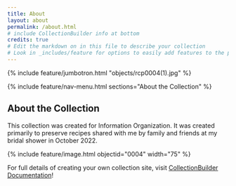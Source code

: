 ```yaml
---
title: About
layout: about
permalink: /about.html
# include CollectionBuilder info at bottom
credits: true
# Edit the markdown on in this file to describe your collection
# Look in _includes/feature for options to easily add features to the page
---
```


{% include feature/jumbotron.html "objects/rcp0004(1).jpg" %}

{% include feature/nav-menu.html sections="About the Collection" %}

## About the Collection

This collection was created for Information Organization. It was created primarily to preserve recipes shared with me by family and friends at my bridal shower in October 2022.  

{% include feature/image.html objectid="0004" width="75" %}

For full details of creating your own collection site, visit [CollectionBuilder Documentation](https://collectionbuilder.github.io/cb-docs/)!
 
 
